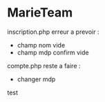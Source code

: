 # MarieTeam

inscription.php erreur a prevoir :
- champ nom vide
- champ mdp confirm vide

compte.php reste a faire : 
- changer mdp 

test